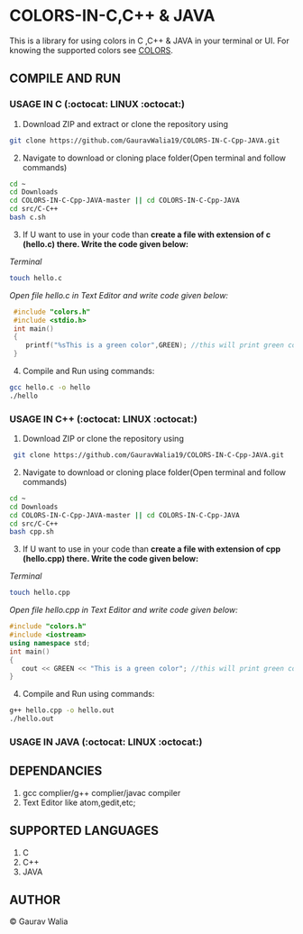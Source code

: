 # COLORS-IN-C,C++ & JAVA

This is a library for using colors in C ,C++ & JAVA in your terminal or UI. For knowing the supported colors see
[COLORS](docs/COLORS.md).

## COMPILE AND RUN

### USAGE IN C (:octocat: LINUX :octocat:)

1. Download ZIP and extract or clone the repository using

```bash
git clone https://github.com/GauravWalia19/COLORS-IN-C-Cpp-JAVA.git
```

2. Navigate to download or cloning place folder(Open terminal and follow commands)

```bash
cd ~
cd Downloads
cd COLORS-IN-C-Cpp-JAVA-master || cd COLORS-IN-C-Cpp-JAVA
cd src/C-C++
bash c.sh
```

3. If U want to use in your code than **create a file with extension of c (hello.c) there. Write the code given below:**

*Terminal*

```bash
touch hello.c
```

*Open file hello.c in Text Editor and write code given below:*

```c
 #include "colors.h"
 #include <stdio.h>
 int main()
 {
 	printf("%sThis is a green color",GREEN); //this will print green color text
 }
```

4. Compile and Run using commands:

```bash
gcc hello.c -o hello
./hello
```

### USAGE IN C++ (:octocat: LINUX :octocat:)

1. Download ZIP or clone the repository using

```bash
 git clone https://github.com/GauravWalia19/COLORS-IN-C-Cpp-JAVA.git
```

2. Navigate to download or cloning place folder(Open terminal and follow commands)

```bash
cd ~
cd Downloads
cd COLORS-IN-C-Cpp-JAVA-master || cd COLORS-IN-C-Cpp-JAVA
cd src/C-C++
bash cpp.sh
```

3. If U want to use in your code than **create a file with extension of cpp (hello.cpp) there. Write the code given below:**

*Terminal*

```bash
touch hello.cpp
```

*Open file hello.cpp in Text Editor and write code given below:*

```c++
#include "colors.h"
#include <iostream>
using namespace std;
int main()
{
   cout << GREEN << "This is a green color"; //this will print green color text
}
```

4. Compile and Run using commands:

```bash
g++ hello.cpp -o hello.out
./hello.out
```

### USAGE IN JAVA (:octocat: LINUX :octocat:)

## DEPENDANCIES

1. gcc complier/g++ complier/javac compiler
2. Text Editor like atom,gedit,etc;

## SUPPORTED LANGUAGES

1. C
2. C++
3. JAVA

## AUTHOR

:copyright: Gaurav Walia
